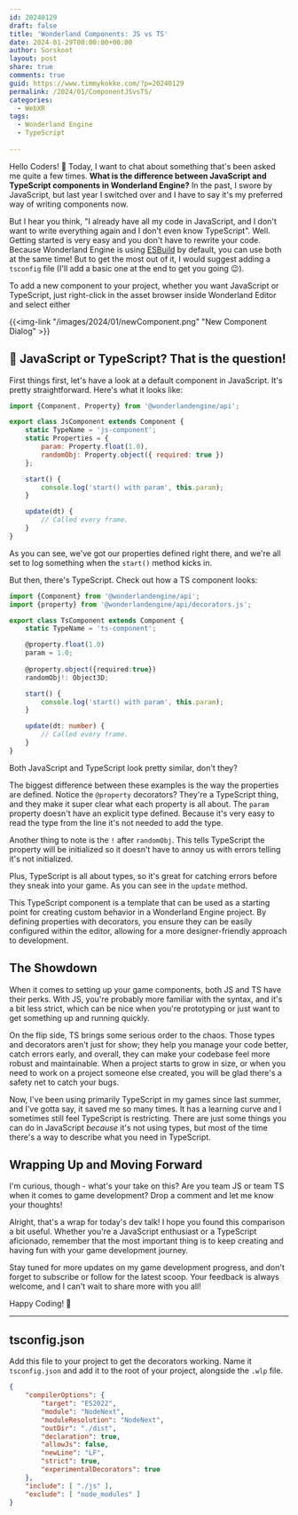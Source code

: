 ```yaml
---
id: 20240129
draft: false
title: 'Wonderland Components: JS vs TS'
date: 2024-01-29T00:00:00+00:00
author: Sorskoot
layout: post
share: true
comments: true
guid: https://www.timmykokke.com/?p=20240129
permalink: /2024/01/ComponentJSvsTS/
categories:
  - WebXR
tags:
  - Wonderland Engine
  - TypeScript
  
---
```


Hello Coders! 👾 Today, I want to chat about something that's been asked me quite a few times. **What is the difference between JavaScript and TypeScript components in Wonderland Engine?** In the past, I swore by JavaScript, but last year I switched over and I have to say it's my preferred way of writing components now.

But I hear you think, "I already have all my code in JavaScript, and I don't want to write everything again and I don't even know TypeScript". Well. Getting started is very easy and you don't have to rewrite your code. Because Wonderland Engine is using [ESBuild](https://esbuild.github.io/) by default, you can use both at the same time! But to get the most out of it, I would suggest adding a `tsconfig` file (I'll add a basic one at the end to get you going 😉). 

To add a new component to your project, whether you want JavaScript or TypeScript, just right-click in the asset browser inside Wonderland Editor and select either 

{{<img-link "/images/2024/01/newComponent.png" "New Component Dialog" >}}

## 🤔 JavaScript or TypeScript? That is the question!

First things first, let's have a look at a default component in JavaScript. It's pretty straightforward. Here's what it looks like:

```js
import {Component, Property} from '@wonderlandengine/api';

export class JsComponent extends Component {
    static TypeName = 'js-component';
    static Properties = {
        param: Property.float(1.0),
        randomObj: Property.object({ required: true })
    };

    start() {
        console.log('start() with param', this.param);
    }

    update(dt) {
        // Called every frame.
    }
}
```

As you can see, we've got our properties defined right there, and we're all set to log something when the `start()` method kicks in. 

But then, there's TypeScript. Check out how a TS component looks:

```ts
import {Component} from '@wonderlandengine/api';
import {property} from '@wonderlandengine/api/decorators.js';

export class TsComponent extends Component {
    static TypeName = 'ts-component';

    @property.float(1.0)
    param = 1.0;
    
    @property.object({required:true})
    randomObj!: Object3D;

    start() {
        console.log('start() with param', this.param);
    }

    update(dt: number) {
        // Called every frame.
    }
}
```
Both JavaScript and TypeScript look pretty similar, don't they?

The biggest difference between these examples is the way the properties are defined. Notice the `@property` decorators? They're a TypeScript thing, and they make it super clear what each property is all about. The `param` property doesn't have an explicit type defined. Because it's very easy to read the type from the line it's not needed to add the type. 

Another thing to note is the `!` after `randomObj`. This tells TypeScript the property will be initialized so it doesn't have to annoy us with errors telling it's not initialized.

Plus, TypeScript is all about types, so it's great for catching errors before they sneak into your game. As you can see in the `update` method. 

This TypeScript component is a template that can be used as a starting point for creating custom behavior in a Wonderland Engine project. By defining properties with decorators, you ensure they can be easily configured within the editor, allowing for a more designer-friendly approach to development.

## The Showdown

When it comes to setting up your game components, both JS and TS have their perks. With JS, you're probably more familiar with the syntax, and it's a bit less strict, which can be nice when you're prototyping or just want to get something up and running quickly.

On the flip side, TS brings some serious order to the chaos. Those types and decorators aren't just for show; they help you manage your code better, catch errors early, and overall, they can make your codebase feel more robust and maintainable. When a project starts to grow in size, or when you need to work on a project someone else created, you will be glad there's a safety net to catch your bugs. 

Now, I've been using primarily TypeScript in my games since last summer, and I've gotta say, it saved me so many times. It has a learning curve and I sometimes still feel TypeScript is restricting. There are just some things you can do in JavaScript _because_ it's not using types, but most of the time there's a way to describe what you need in TypeScript.

## Wrapping Up and Moving Forward

I'm curious, though - what's your take on this? Are you team JS or team TS when it comes to game development? Drop a comment and let me know your thoughts!

Alright, that's a wrap for today's dev talk! I hope you found this comparison a bit useful. Whether you're a JavaScript enthusiast or a TypeScript aficionado, remember that the most important thing is to keep creating and having fun with your game development journey.

Stay tuned for more updates on my game development progress, and don't forget to subscribe or follow for the latest scoop. Your feedback is always welcome, and I can't wait to share more with you all!

Happy Coding! 🚀

---
## tsconfig.json
Add this file to your project to get the decorators working. Name it `tsconfig.json` and add it to the root of your project, alongside the `.wlp` file.

```json
{
    "compilerOptions": {
        "target": "ES2022",
        "module": "NodeNext",
        "moduleResolution": "NodeNext",
        "outDir": "./dist",
        "declaration": true,
        "allowJs": false,
        "newLine": "LF",
        "strict": true,
        "experimentalDecorators": true
    },
    "include": [ "./js" ],
    "exclude": [ "node_modules" ]
}
```